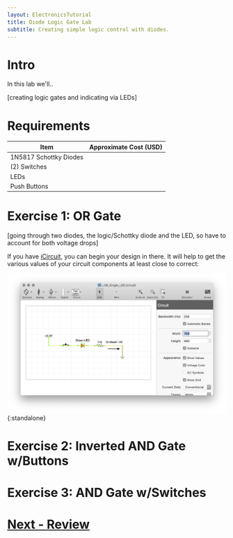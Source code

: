 ```yaml
---
layout: ElectronicsTutorial
title: Diode Logic Gate Lab
subtitle: Creating simple logic control with diodes.
---
```


# Intro

In this lab we'll..

[creating logic gates and indicating via LEDs]



# Requirements

| Item                                     | Approximate Cost (USD) |
| ---------------------------------------- | ---------------------- |
| 1N5817 Schottky Diodes                    |
| (2) Switches                             |
| LEDs  ||
| Push Buttons   ||

# Exercise 1: OR Gate

[going through two diodes, the logic/Schottky diode and the LED, so have to account for both voltage drops]

If you have [iCircuit](http://icircuitapp.com), you can begin your design in there. It will help to get the various values of your circuit components at least close to correct:

![](../Support_Files/SS_iCircuit_Single_LED_Lab.png){:standalone}



# Exercise 2: Inverted AND Gate w/Buttons


# Exercise 3: AND Gate w/Switches



# [Next - Review](../Review)